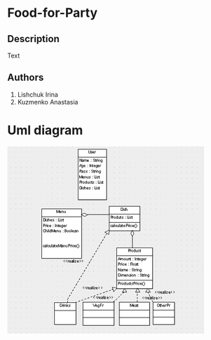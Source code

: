 Food-for-Party
======
## Description ##
 Text
 
## Authors ##
 1. Lishchuk Irina
 2. Kuzmenko Anastasia

# Uml diagram #
![Alt text](FFP.PNG)

